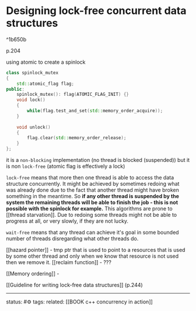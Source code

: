 


























# Designing lock-free concurrent data structures

^1b650b

p.204

using atomic to create a spinlock
```cpp
class spinlock_mutex 
{
	std::atomic_flag flag; 
public: 
	spinlock_mutex(): flag(ATOMIC_FLAG_INIT) {}
	void lock() 
	{
		while(flag.test_and_set(std::memory_order_acquire));
	} 
	
	void unlock() 
	{ 
		flag.clear(std::memory_order_release); 
	} 
};
```
it is a `non-blocking` implementation (no thread is blocked (suspended)) but it is non `lock-free` (atomic flag is effectively a lock)

`lock-free` means that more then one thread is able to access the data structure concurrently. It might be achieved by sometimes redoing what was already done due to the fact that another thread might have broken something in the meantime. So **if any other thread is suspended by the system the remaining threads will be able to finish the job - this is not possible with the spinlock for example.**
This algorithms are prone to [[thread starvation]]. Due to redoing some threads might not be able to progress at all, or very slowly, if they are not lucky.

`wait-free` means that any thread can achieve it's goal in some bounded number of threads disregarding what other threads do.


[[hazard pointer]] - tmp ptr that is used to point to a resources that is used by some other thread and only when we know that resource is not used then we remove it.
[[reclaim function]] - ???

[[Memory ordering]] - 

[[Guideline for writing lock-free data structures]] (p.244)

--- 
status: #⚙️ 
tags:
related: [[BOOK c++ concurrency in action]]
